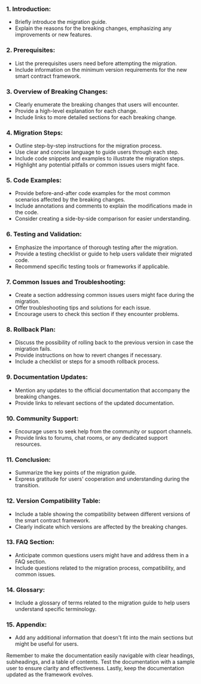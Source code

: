 

### 1. **Introduction:**
   - Briefly introduce the migration guide.
   - Explain the reasons for the breaking changes, emphasizing any improvements or new features.

### 2. **Prerequisites:**
   - List the prerequisites users need before attempting the migration.
   - Include information on the minimum version requirements for the new smart contract framework.

### 3. **Overview of Breaking Changes:**
   - Clearly enumerate the breaking changes that users will encounter.
   - Provide a high-level explanation for each change.
   - Include links to more detailed sections for each breaking change.

### 4. **Migration Steps:**
   - Outline step-by-step instructions for the migration process.
   - Use clear and concise language to guide users through each step.
   - Include code snippets and examples to illustrate the migration steps.
   - Highlight any potential pitfalls or common issues users might face.

### 5. **Code Examples:**
   - Provide before-and-after code examples for the most common scenarios affected by the breaking changes.
   - Include annotations and comments to explain the modifications made in the code.
   - Consider creating a side-by-side comparison for easier understanding.

### 6. **Testing and Validation:**
   - Emphasize the importance of thorough testing after the migration.
   - Provide a testing checklist or guide to help users validate their migrated code.
   - Recommend specific testing tools or frameworks if applicable.

### 7. **Common Issues and Troubleshooting:**
   - Create a section addressing common issues users might face during the migration.
   - Offer troubleshooting tips and solutions for each issue.
   - Encourage users to check this section if they encounter problems.

### 8. **Rollback Plan:**
   - Discuss the possibility of rolling back to the previous version in case the migration fails.
   - Provide instructions on how to revert changes if necessary.
   - Include a checklist or steps for a smooth rollback process.

### 9. **Documentation Updates:**
   - Mention any updates to the official documentation that accompany the breaking changes.
   - Provide links to relevant sections of the updated documentation.

### 10. **Community Support:**
   - Encourage users to seek help from the community or support channels.
   - Provide links to forums, chat rooms, or any dedicated support resources.

### 11. **Conclusion:**
   - Summarize the key points of the migration guide.
   - Express gratitude for users' cooperation and understanding during the transition.

### 12. **Version Compatibility Table:**
   - Include a table showing the compatibility between different versions of the smart contract framework.
   - Clearly indicate which versions are affected by the breaking changes.

### 13. **FAQ Section:**
   - Anticipate common questions users might have and address them in a FAQ section.
   - Include questions related to the migration process, compatibility, and common issues.

### 14. **Glossary:**
   - Include a glossary of terms related to the migration guide to help users understand specific terminology.

### 15. **Appendix:**
   - Add any additional information that doesn't fit into the main sections but might be useful for users.

Remember to make the documentation easily navigable with clear headings, subheadings, and a table of contents. Test the documentation with a sample user to ensure clarity and effectiveness. Lastly, keep the documentation updated as the framework evolves.